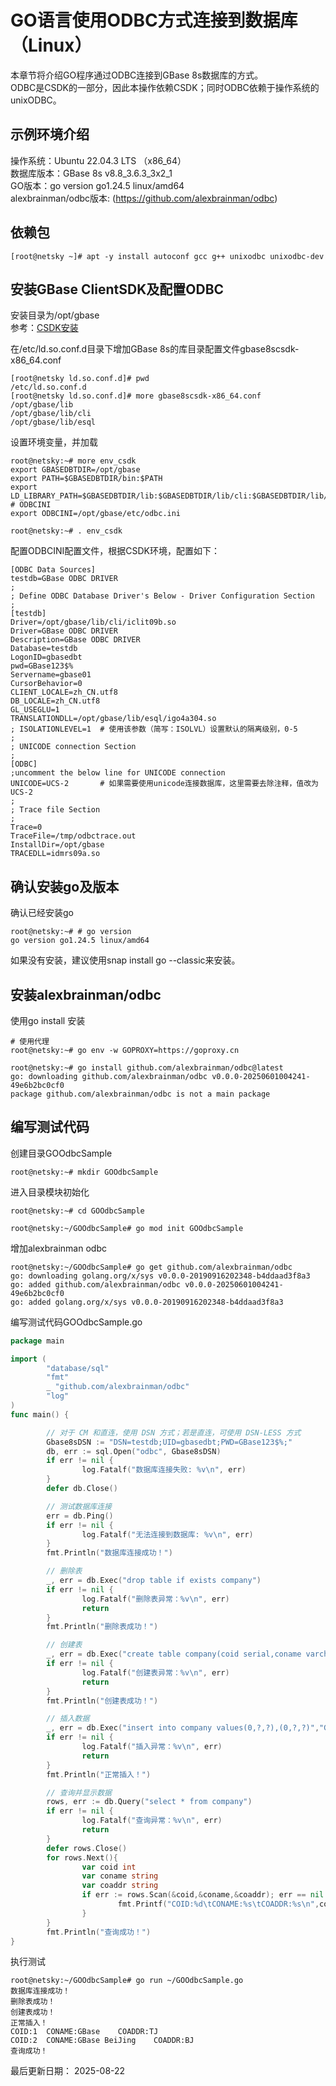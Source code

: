 # GO语言使用ODBC方式连接到数据库（Linux）  
本章节将介绍GO程序通过ODBC连接到GBase 8s数据库的方式。  
ODBC是CSDK的一部分，因此本操作依赖CSDK；同时ODBC依赖于操作系统的unixODBC。  

## 示例环境介绍  
操作系统：Ubuntu 22.04.3 LTS （x86_64）  
数据库版本：GBase 8s v8.8_3.6.3_3x2_1  
GO版本：go version go1.24.5 linux/amd64  
alexbrainman/odbc版本:  (https://github.com/alexbrainman/odbc)  

## 依赖包  
```text
[root@netsky ~]# apt -y install autoconf gcc g++ unixodbc unixodbc-dev
```

## 安装GBase ClientSDK及配置ODBC  
安装目录为/opt/gbase  
参考：[CSDK安装](../../02_Install/02_CSDK_Lnx.html "CSDK安装")  

在/etc/ld.so.conf.d目录下增加GBase 8s的库目录配置文件gbase8scsdk-x86_64.conf  
```text
[root@netsky ld.so.conf.d]# pwd
/etc/ld.so.conf.d
[root@netsky ld.so.conf.d]# more gbase8scsdk-x86_64.conf
/opt/gbase/lib
/opt/gbase/lib/cli
/opt/gbase/lib/esql
```

设置环境变量，并加载  
```shell
root@netsky:~# more env_csdk
export GBASEDBTDIR=/opt/gbase
export PATH=$GBASEDBTDIR/bin:$PATH
export LD_LIBRARY_PATH=$GBASEDBTDIR/lib:$GBASEDBTDIR/lib/cli:$GBASEDBTDIR/lib/esql:$LD_LIBRARY_PATH
# ODBCINI
export ODBCINI=/opt/gbase/etc/odbc.ini

root@netsky:~# . env_csdk
```

配置ODBCINI配置文件，根据CSDK环境，配置如下：  
```text
[ODBC Data Sources]
testdb=GBase ODBC DRIVER
;
; Define ODBC Database Driver's Below - Driver Configuration Section
;
[testdb]
Driver=/opt/gbase/lib/cli/iclit09b.so
Driver=GBase ODBC DRIVER
Description=GBase ODBC DRIVER
Database=testdb
LogonID=gbasedbt
pwd=GBase123$%
Servername=gbase01
CursorBehavior=0
CLIENT_LOCALE=zh_CN.utf8
DB_LOCALE=zh_CN.utf8
GL_USEGLU=1
TRANSLATIONDLL=/opt/gbase/lib/esql/igo4a304.so
; ISOLATIONLEVEL=1	# 使用该参数（简写：ISOLVL）设置默认的隔离级别，0-5
;
; UNICODE connection Section
;
[ODBC]
;uncomment the below line for UNICODE connection
UNICODE=UCS-2		# 如果需要使用unicode连接数据库，这里需要去除注释，值改为UCS-2
;
; Trace file Section
;
Trace=0
TraceFile=/tmp/odbctrace.out
InstallDir=/opt/gbase
TRACEDLL=idmrs09a.so
```

## 确认安装go及版本  
确认已经安装go  
```shell
root@netsky:~# # go version
go version go1.24.5 linux/amd64
```
如果没有安装，建议使用snap install go --classic来安装。  

## 安装alexbrainman/odbc  
使用go install 安装  
```shell
# 使用代理
root@netsky:~# go env -w GOPROXY=https://goproxy.cn

root@netsky:~# go install github.com/alexbrainman/odbc@latest
go: downloading github.com/alexbrainman/odbc v0.0.0-20250601004241-49e6b2bc0cf0
package github.com/alexbrainman/odbc is not a main package
```

## 编写测试代码  
创建目录GOOdbcSample  
```shell
root@netsky:~# mkdir GOOdbcSample
```
进入目录模块初始化  
```shell
root@netsky:~# cd GOOdbcSample

root@netsky:~/GOOdbcSample# go mod init GOOdbcSample 
```
增加alexbrainman odbc    
```
root@netsky:~/GOOdbcSample# go get github.com/alexbrainman/odbc
go: downloading golang.org/x/sys v0.0.0-20190916202348-b4ddaad3f8a3
go: added github.com/alexbrainman/odbc v0.0.0-20250601004241-49e6b2bc0cf0
go: added golang.org/x/sys v0.0.0-20190916202348-b4ddaad3f8a3
```
编写测试代码GOOdbcSample.go  
```go
package main

import (
        "database/sql"
        "fmt"
        _ "github.com/alexbrainman/odbc"
        "log"
)
func main() {

        // 对于 CM 和直连，使用 DSN 方式；若是直连，可使用 DSN-LESS 方式
        Gbase8sDSN := "DSN=testdb;UID=gbasedbt;PWD=GBase123$%;"
        db, err := sql.Open("odbc", Gbase8sDSN)
        if err != nil {
                log.Fatalf("数据库连接失败: %v\n", err)
        }
        defer db.Close()

        // 测试数据库连接
        err = db.Ping()
        if err != nil {
                log.Fatalf("无法连接到数据库: %v\n", err)
        }
        fmt.Println("数据库连接成功！")

        // 删除表
        _, err = db.Exec("drop table if exists company")
        if err != nil {
                log.Fatalf("删除表异常：%v\n", err)
                return
        }
        fmt.Println("删除表成功！")

        // 创建表
        _, err = db.Exec("create table company(coid serial,coname varchar(255),coaddr varchar(255), primary key(coid))")
        if err != nil {
                log.Fatalf("创建表异常：%v\n", err)
                return
        }
        fmt.Println("创建表成功！")

        // 插入数据
        _, err = db.Exec("insert into company values(0,?,?),(0,?,?)","GBase","TJ","GBase BeiJing","BJ")
        if err != nil {
                log.Fatalf("插入异常：%v\n", err)
                return
        }
        fmt.Println("正常插入！")

        // 查询并显示数据
        rows, err := db.Query("select * from company")
        if err != nil {
                log.Fatalf("查询异常：%v\n", err)
                return
        }
        defer rows.Close()
        for rows.Next(){
                var coid int
                var coname string
                var coaddr string
                if err := rows.Scan(&coid,&coname,&coaddr); err == nil {
                        fmt.Printf("COID:%d\tCONAME:%s\tCOADDR:%s\n",coid,coname,coaddr)
                }
        }
        fmt.Println("查询成功！")
}
```
执行测试  
```shell
root@netsky:~/GOOdbcSample# go run ~/GOOdbcSample.go
数据库连接成功！
删除表成功！
创建表成功！
正常插入！
COID:1  CONAME:GBase    COADDR:TJ
COID:2  CONAME:GBase BeiJing    COADDR:BJ
查询成功！
```

最后更新日期： 2025-08-22  
